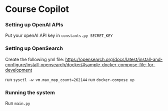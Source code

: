 # Course Copilot

### Setting up OpenAI APIs
Put your openAI API key in ``constants.py SECRET_KEY``

### Setting up OpenSearch
Create the following yml file:
https://opensearch.org/docs/latest/install-and-configure/install-opensearch/docker/#sample-docker-compose-file-for-development

run ``sysctl -w vm.max_map_count=262144``
run ``docker-compose up``

### Running the system
Run ``main.py``